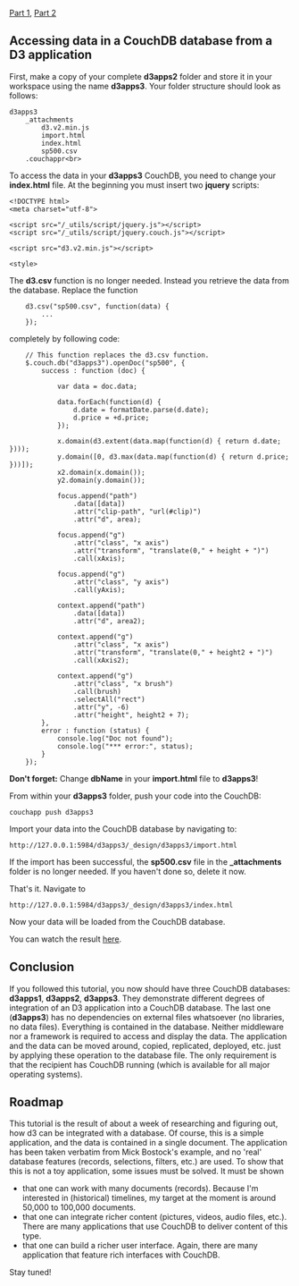 [Part 1](https://github.com/mbostock/d3/wiki/Integrating-d3-with-a-CouchDB-database-1), 
[Part 2](https://github.com/mbostock/d3/wiki/Integrating-d3-with-a-CouchDB-database-2)
## Accessing data in a CouchDB database from a D3 application

First, make a copy of your complete **d3apps2** folder and store it in your workspace using the name **d3apps3**. Your folder structure should look as follows:

```
d3apps3
    _attachments
        d3.v2.min.js
        import.html
        index.html
        sp500.csv
    .couchappr<br>
```

To access the data in your **d3apps3** CouchDB, you need to change your **index.html** file. At the beginning you must insert two **jquery** scripts:

```
<!DOCTYPE html>
<meta charset="utf-8">

<script src="/_utils/script/jquery.js"></script>
<script src="/_utils/script/jquery.couch.js"></script>

<script src="d3.v2.min.js"></script>

<style>
```

The **d3.csv** function is no longer needed. Instead you retrieve the data from the database. Replace the function

```
    d3.csv("sp500.csv", function(data) {
        ...
    });

```

completely by following code:

```
    // This function replaces the d3.csv function.
    $.couch.db("d3apps3").openDoc("sp500", {
        success : function (doc) {

            var data = doc.data;

            data.forEach(function(d) {
                d.date = formatDate.parse(d.date);
                d.price = +d.price;
            });

            x.domain(d3.extent(data.map(function(d) { return d.date; })));
            y.domain([0, d3.max(data.map(function(d) { return d.price; }))]);
            x2.domain(x.domain());
            y2.domain(y.domain());

            focus.append("path")
                .data([data])
                .attr("clip-path", "url(#clip)")
                .attr("d", area);

            focus.append("g")
                .attr("class", "x axis")
                .attr("transform", "translate(0," + height + ")")
                .call(xAxis);

            focus.append("g")
                .attr("class", "y axis")
                .call(yAxis);

            context.append("path")
                .data([data])
                .attr("d", area2);

            context.append("g")
                .attr("class", "x axis")
                .attr("transform", "translate(0," + height2 + ")")
                .call(xAxis2);

            context.append("g")
                .attr("class", "x brush")
                .call(brush)
                .selectAll("rect")
                .attr("y", -6)
                .attr("height", height2 + 7);
        },
        error : function (status) {
            console.log("Doc not found");
            console.log("*** error:", status);
        }
    });
```

**Don't forget:** Change  **dbName** in your **import.html** file to **d3apps3**! 

From within your **d3apps3** folder, push your code into the CouchDB:

```
couchapp push d3apps3
```

Import your data into the CouchDB database by navigating to:

```
http://127.0.0.1:5984/d3apps3/_design/d3apps3/import.html
```

If the import has been successful, the **sp500.csv** file in the **_attachments** folder is no longer needed. If you haven't done so, delete it now. 

That's it. Navigate to

```
http://127.0.0.1:5984/d3apps3/_design/d3apps3/index.html
```

Now your data will be loaded from the CouchDB database.

You can watch the result [here](https://rengel.iriscouch.com:6984/d3apps3/_design/d3apps3/index.html).

## Conclusion

If you followed this tutorial, you now should have three CouchDB databases: **d3apps1**, **d3apps2**, **d3apps3**. They demonstrate different degrees of integration of an D3 application into a CouchDB database. The last one (**d3apps3**) has no dependencies on external files whatsoever (no libraries, no data files). Everything is contained in the database. Neither middleware nor a framework is required to access and display the data. The application and the data can be moved around, copied, replicated, deployed, etc. just by applying these operation to the database file. The only requirement is that the recipient has CouchDB running (which is available for all major operating systems).

## Roadmap

This tutorial is the result of about a week of researching and figuring out, how d3 can be integrated with a database. Of course, this is a simple application, and the data is contained in a single document. The application has been taken verbatim from Mick Bostock's example, and no 'real' database features (records, selections, filters, etc.) are used. To show that this is not a toy application, some issues must be solved. It must be shown 
* that one can work with many documents (records). Because I'm interested in (historical) timelines, my target at the moment is around 50,000 to 100,000 documents.
* that one can integrate richer content (pictures, videos, audio files, etc.). There are many applications that use CouchDB to deliver content of this type.
* that one can build a richer user interface. Again, there are many application that feature rich interfaces with CouchDB. 

Stay tuned!

  
